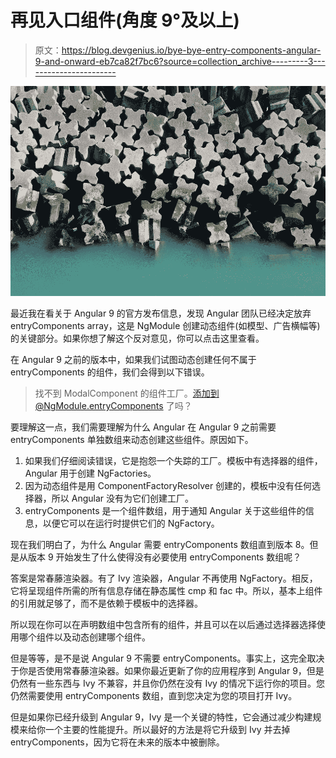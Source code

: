 # 再见入口组件(角度 9°及以上)

> 原文：<https://blog.devgenius.io/bye-bye-entry-components-angular-9-and-onward-eb7ca82f7bc6?source=collection_archive---------3----------------------->

![](img/767e59730d0873001fd5e6da05c6ea4e.png)

最近我在看关于 Angular 9 的官方发布信息，发现 Angular 团队已经决定放弃 entryComponents array，这是 NgModule 创建动态组件(如模型、广告横幅等)的关键部分。如果你想了解这个反对意见，你可以点击这里查看。

在 Angular 9 之前的版本中，如果我们试图动态创建任何不属于 entryComponents 的组件，我们会得到以下错误。

> 找不到 ModalComponent 的组件工厂。添加到@NgModule.entryComponents 了吗？

要理解这一点，我们需要理解为什么 Angular 在 Angular 9 之前需要 entryComponents 单独数组来动态创建这些组件。原因如下。

1.  如果我们仔细阅读错误，它是抱怨一个失踪的工厂。模板中有选择器的组件，Angular 用于创建 NgFactories。
2.  因为动态组件是用 ComponentFactoryResolver 创建的，模板中没有任何选择器，所以 Angular 没有为它们创建工厂。
3.  entryComponents 是一个组件数组，用于通知 Angular 关于这些组件的信息，以便它可以在运行时提供它们的 NgFactory。

现在我们明白了，为什么 Angular 需要 entryComponents 数组直到版本 8。但是从版本 9 开始发生了什么使得没有必要使用 entryComponents 数组呢？

答案是常春藤渲染器。有了 Ivy 渲染器，Angular 不再使用 NgFactory。相反，它将呈现组件所需的所有信息存储在静态属性 cmp 和 fac 中。所以，基本上组件的引用就足够了，而不是依赖于模板中的选择器。

所以现在你可以在声明数组中包含所有的组件，并且可以在以后通过选择器选择使用哪个组件以及动态创建哪个组件。

但是等等，是不是说 Angular 9 不需要 entryComponents。事实上，这完全取决于你是否使用常春藤渲染器。如果你最近更新了你的应用程序到 Angular 9，但是仍然有一些东西与 Ivy 不兼容，并且你仍然在没有 Ivy 的情况下运行你的项目。您仍然需要使用 entryComponents 数组，直到您决定为您的项目打开 Ivy。

但是如果你已经升级到 Angular 9，Ivy 是一个关键的特性，它会通过减少构建规模来给你一个主要的性能提升。所以最好的方法是将它升级到 Ivy 并去掉 entryComponents，因为它将在未来的版本中被删除。